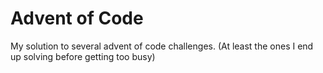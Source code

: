 # Advent of Code

My solution to several advent of code challenges. (At least the ones I end up solving before getting too busy)
